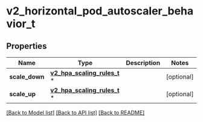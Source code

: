 # v2_horizontal_pod_autoscaler_behavior_t

## Properties
Name | Type | Description | Notes
------------ | ------------- | ------------- | -------------
**scale_down** | [**v2_hpa_scaling_rules_t**](v2_hpa_scaling_rules.md) \* |  | [optional] 
**scale_up** | [**v2_hpa_scaling_rules_t**](v2_hpa_scaling_rules.md) \* |  | [optional] 

[[Back to Model list]](../README.md#documentation-for-models) [[Back to API list]](../README.md#documentation-for-api-endpoints) [[Back to README]](../README.md)


